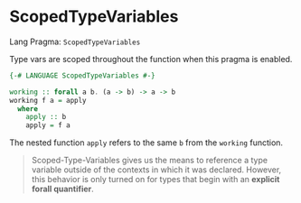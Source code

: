# ScopedTypeVariables

Lang Pragma: `ScopedTypeVariables`

Type vars are scoped throughout the function when this pragma is enabled.

```hs
{-# LANGUAGE ScopedTypeVariables #-}

working :: forall a b. (a -> b) -> a -> b
working f a = apply
  where
    apply :: b
    apply = f a
```

The nested function `apply` refers to the same `b` from the `working` function.

> Scoped-Type-Variables gives us the means to reference a type variable outside of the contexts in which it was declared. However, this behavior is only turned on for types that begin with an **explicit forall quantifier**.

